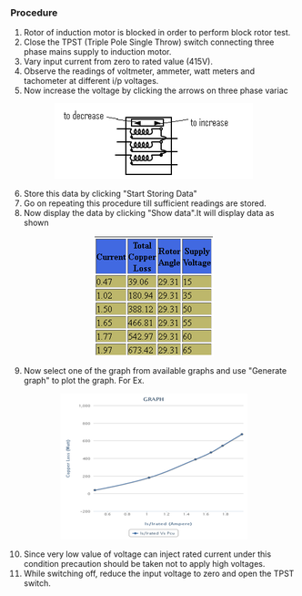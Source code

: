 ### Procedure

1. Rotor of induction motor is blocked in order to perform block rotor test.
2. Close the TPST (Triple Pole Single Throw) switch connecting three phase mains supply to induction motor.
3. Vary input current from zero to rated value (415V).
4. Observe the readings of voltmeter, ammeter, watt meters and tachometer at different i/p voltages.
5. Now increase the voltage by clicking the arrows on three phase variac

<center><img src="images/pimg1.png" title="" /></center>

6. Store this data by clicking "Start Storing Data"
7. Go on repeating this procedure till sufficient readings are stored.
8. Now display the data by clicking "Show data".It will display data as shown

<center><img src="images/pimg2.png" title="" /></center>

9. Now select one of the graph from available graphs and use "Generate graph" to plot the graph. For Ex.

<center><img src="images/pimg3.png" title="" /></center>

10. Since very low value of voltage can inject rated current under this condition precaution should be taken not to apply high voltages.
11. While switching off, reduce the input voltage to zero and open the TPST switch.